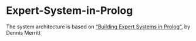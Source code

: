 # Expert-System-in-Prolog

The system architecture is based on [“Building Expert Systems in Prolog”](http://www.amzi.com/distribution/files/xsip_book.pdf), by Dennis Merritt 
